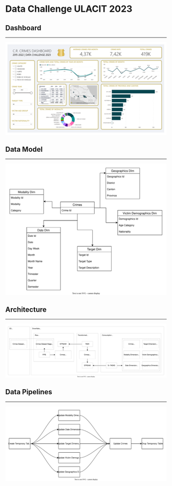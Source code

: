 # Data Challenge ULACIT 2023

## Dashboard

---

![Dashboard](Docs/Snapshots/dashboard.png)

## Data Model

---

![Data Model](Docs/Diagrams/data-model.svg)

## Architecture

---

![Architecture](Docs/Diagrams/architecture.svg)

## Data Pipelines

---

![Data Pipeline](Docs/Diagrams/data-pipeline.svg)
